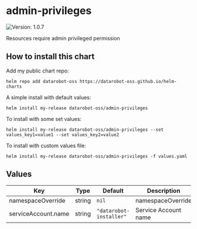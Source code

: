 # admin-privileges

![Version: 1.0.7](https://img.shields.io/badge/Version-1.0.7-informational?style=flat-square)

Resources require admin privileged permission

## How to install this chart

Add my public chart repo:

```console
helm repo add datarobot-oss https://datarobot-oss.github.io/helm-charts
```

A simple install with default values:

```console
helm install my-release datarobot-oss/admin-privileges
```

To install with some set values:

```console
helm install my-release datarobot-oss/admin-privileges --set values_key1=value1 --set values_key2=value2
```

To install with custom values file:

```console
helm install my-release datarobot-oss/admin-privileges -f values.yaml
```

## Values

| Key | Type | Default | Description |
|-----|------|---------|-------------|
| namespaceOverride | string | `nil` | namespaceOverride |
| serviceAccount.name | string | `"datarobot-installer"` | Service Account name |


